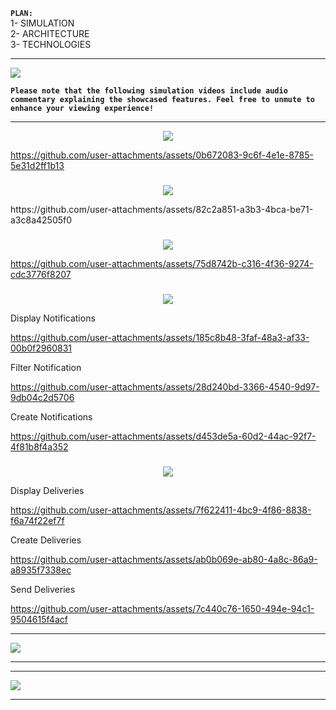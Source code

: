 
**`PLAN: `**
<br>
1- SIMULATION <br>
2- ARCHITECTURE <br>
3- TECHNOLOGIES <br>

<hr>

<img src="https://readme-typing-svg.demolab.com?font=Fira+Code&weight=300&size=25&pause=1000&color=AA00F7&width=435&lines=SIMULATION"/>

**`Please note that the following simulation videos include audio commentary explaining the showcased features. Feel free to unmute to enhance your viewing experience!`**


<hr>

<p align="center">
<a href="https://git.io/typing-svg"><img src="https://readme-typing-svg.demolab.com?font=Fira+Code&weight=300&size=17&pause=1000&color=DA31F7&width=435&lines=Home&center=true&vCenter=true" /></a>
</p>


https://github.com/user-attachments/assets/0b672083-9c6f-4e1e-8785-5e31d2ff1b13

###

<p align="center">
<a href="https://git.io/typing-svg"><img src="https://readme-typing-svg.demolab.com?font=Fira+Code&weight=300&size=17&pause=1000&color=DA31F7&width=435&lines=Sectors&center=true&vCenter=true" /></a>
</p>
https://github.com/user-attachments/assets/82c2a851-a3b3-4bca-be71-a3c8a42505f0


###

<p align="center">
<a href="https://git.io/typing-svg"><img src="https://readme-typing-svg.demolab.com?font=Fira+Code&weight=300&size=17&pause=1000&color=DA31F7&width=435&lines=Actors&center=true&vCenter=true"/></a>
</p>

https://github.com/user-attachments/assets/75d8742b-c316-4f36-9274-cdc3776f8207


###

<p align="center">
<a href="https://git.io/typing-svg"><img src="https://readme-typing-svg.demolab.com?font=Fira+Code&weight=300&size=17&pause=1000&color=DA31F7&width=435&lines=Notifications&center=true&vCenter=true"/></a>
</p>


Display Notifications



https://github.com/user-attachments/assets/185c8b48-3faf-48a3-af33-00b0f2960831


Filter Notification 


https://github.com/user-attachments/assets/28d240bd-3366-4540-9d97-9db04c2d5706


Create Notifications


https://github.com/user-attachments/assets/d453de5a-60d2-44ac-92f7-4f81b8f4a352


###

<p align="center">
<a href="https://git.io/typing-svg"><img src="https://readme-typing-svg.demolab.com?font=Fira+Code&weight=300&size=17&pause=1000&color=DA31F7&width=435&lines=Deliveries&center=true&vCenter=true"/></a>
</p>

Display Deliveries


https://github.com/user-attachments/assets/7f622411-4bc9-4f86-8838-f6a74f22ef7f



Create Deliveries



https://github.com/user-attachments/assets/ab0b069e-ab80-4a8c-86a9-a8935f7338ec


Send Deliveries


https://github.com/user-attachments/assets/7c440c76-1650-494e-94c1-9504615f4acf



<hr>
<img src="https://readme-typing-svg.demolab.com?font=Fira+Code&weight=300&size=25&pause=1000&color=AA00F7&width=435&lines=ARCHITECTURE"/>
<hr>





<hr>
<img src="https://readme-typing-svg.demolab.com?font=Fira+Code&weight=300&size=25&pause=1000&color=AA00F7&width=435&lines=TECHNOLOGIES"/>
<hr>










